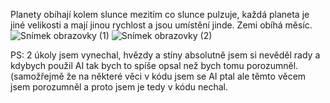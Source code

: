Planety obíhají kolem slunce mezitím co slunce pulzuje, každá planeta je jiné velikosti a mají jinou rychlost a jsou umístění jinde.
Zemi obíhá měsíc.
![Snímek obrazovky (1)](https://github.com/user-attachments/assets/3d751ff9-9c0c-4a16-b796-ce73feaeeabe)
![Snímek obrazovky (2)](https://github.com/user-attachments/assets/02a10bb5-199e-4313-b347-6d19697683bd)


PS: 2 úkoly jsem vynechal, hvězdy a stíny absolutně jsem si nevěděl rady a kdybych použil AI tak bych to spíše opsal než bych tomu porozumněl.
(samožřejmě že na některé věci v kódu jsem se AI ptal ale těmto věcem jsem porozumněl a proto jsem je tedy v kódu nechal.
